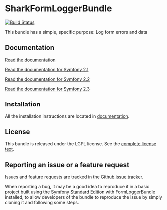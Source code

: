 SharkFormLoggerBundle
=======================
[![Build Status](https://secure.travis-ci.org/agiuliano/SharkLoggerBundle.png?branch=master)](https://travis-ci.org/agiuliano/SharkLoggerBundle)

This bundle has a simple, specific purpose: Log form errors and data

Documentation
-------------

[Read the documentation](Resources/doc/index.md)

[Read the documentation for Symfony 2.1](https://github.com/agiuliano/SharkLoggerBundle/blob/2.1/Resources/doc/index.md)

[Read the documentation for Symfony 2.2](https://github.com/agiuliano/SharkLoggerBundle/blob/v2.2/Resources/doc/index.md)

[Read the documentation for Symfony 2.3](https://github.com/agiuliano/SharkLoggerBundle/blob/v2.3/Resources/doc/index.md)

Installation
------------

All the installation instructions are located in [documentation](Resources/doc/index.md).

License
-------

This bundle is released under the LGPL license. See the [complete license text](Resources/meta/LICENSE).


Reporting an issue or a feature request
---------------------------------------

Issues and feature requests are tracked in the [Github issue tracker](https://github.com/agiuliano/SharkLoggerBundle/issues).

When reporting a bug, it may be a good idea to reproduce it in a basic project
built using the [Symfony Standard Edition](https://github.com/symfony/symfony-standard)
with FormLoggerBundle installed, to allow developers of the bundle to reproduce the issue by simply cloning it
and following some steps.
